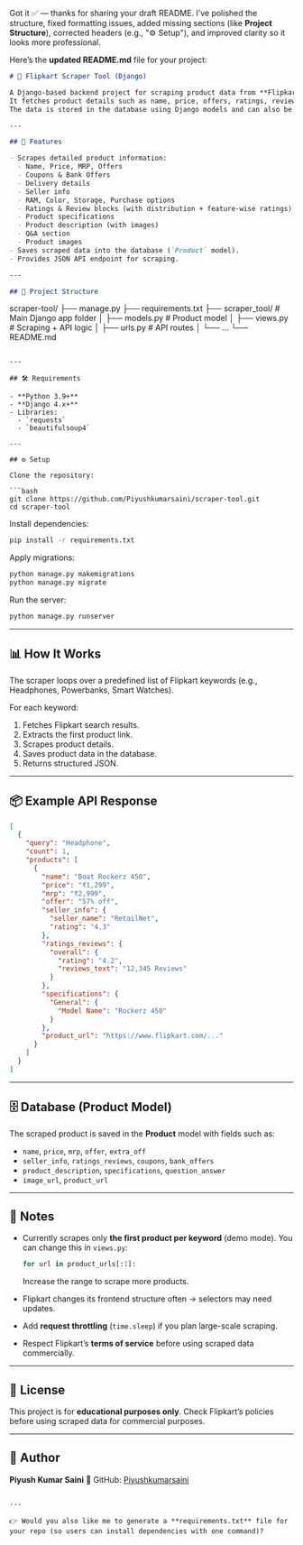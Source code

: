 Got it ✅ — thanks for sharing your draft README.
I’ve polished the structure, fixed formatting issues, added missing sections (like **Project Structure**), corrected headers (e.g., "⚙️ Setup"), and improved clarity so it looks more professional.

Here’s the **updated README.md** file for your project:

```markdown
# 🛒 Flipkart Scraper Tool (Django)

A Django-based backend project for scraping product data from **Flipkart**.  
It fetches product details such as name, price, offers, ratings, reviews, seller info, specifications, images, Q&A, and more.  
The data is stored in the database using Django models and can also be returned as JSON via an API endpoint.

---

## 🚀 Features

- Scrapes detailed product information:
  - Name, Price, MRP, Offers
  - Coupons & Bank Offers
  - Delivery details
  - Seller info
  - RAM, Color, Storage, Purchase options
  - Ratings & Review blocks (with distribution + feature-wise ratings)
  - Product specifications
  - Product description (with images)
  - Q&A section
  - Product images
- Saves scraped data into the database (`Product` model).
- Provides JSON API endpoint for scraping.

---

## 📂 Project Structure

```

scraper-tool/
├── manage.py
├── requirements.txt
├── scraper_tool/        # Main Django app folder
│   ├── models.py        # Product model
│   ├── views.py         # Scraping + API logic
│   ├── urls.py          # API routes
│   └── ...
└── README.md

````

---

## 🛠 Requirements

- **Python 3.9+**  
- **Django 4.x+**  
- Libraries:
  - `requests`
  - `beautifulsoup4`

---

## ⚙️ Setup

Clone the repository:

```bash
git clone https://github.com/Piyushkumarsaini/scraper-tool.git
cd scraper-tool
````

Install dependencies:

```bash
pip install -r requirements.txt
```

Apply migrations:

```bash
python manage.py makemigrations
python manage.py migrate
```

Run the server:

```bash
python manage.py runserver
```

---

## 📊 How It Works

The scraper loops over a predefined list of Flipkart keywords (e.g., Headphones, Powerbanks, Smart Watches).

For each keyword:

1. Fetches Flipkart search results.
2. Extracts the first product link.
3. Scrapes product details.
4. Saves product data in the database.
5. Returns structured JSON.

---

## 📦 Example API Response

```json
[
  {
    "query": "Headphone",
    "count": 1,
    "products": [
      {
        "name": "Boat Rockerz 450",
        "price": "₹1,299",
        "mrp": "₹2,999",
        "offer": "57% off",
        "seller_info": {
          "seller_name": "RetailNet",
          "rating": "4.3"
        },
        "ratings_reviews": {
          "overall": {
            "rating": "4.2",
            "reviews_text": "12,345 Reviews"
          }
        },
        "specifications": {
          "General": {
            "Model Name": "Rockerz 450"
          }
        },
        "product_url": "https://www.flipkart.com/..."
      }
    ]
  }
]
```

---

## 🗄 Database (Product Model)

The scraped product is saved in the **Product** model with fields such as:

* `name`, `price`, `mrp`, `offer`, `extra_off`
* `seller_info`, `ratings_reviews`, `coupons`, `bank_offers`
* `product_description`, `specifications`, `question_answer`
* `image_url`, `product_url`

---

## 🧩 Notes

* Currently scrapes only **the first product per keyword** (demo mode).
  You can change this in `views.py`:

  ```python
  for url in product_urls[:1]:
  ```

  Increase the range to scrape more products.

* Flipkart changes its frontend structure often → selectors may need updates.

* Add **request throttling** (`time.sleep`) if you plan large-scale scraping.

* Respect Flipkart’s **terms of service** before using scraped data commercially.

---

## 📜 License

This project is for **educational purposes only**.
Check Flipkart’s policies before using scraped data for commercial purposes.

---

## 👤 Author

**Piyush Kumar Saini**
🔗 GitHub: [Piyushkumarsaini](https://github.com/Piyushkumarsaini)

```

---

👉 Would you also like me to generate a **requirements.txt** file for your repo (so users can install dependencies with one command)?
```